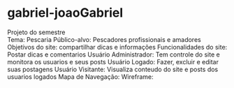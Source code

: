 # gabriel-joaoGabriel
Projeto do semestre  
Tema: Pescaria 
Público-alvo: Pescadores profissionais e amadores
Objetivos do site: compartilhar dicas e informações
Funcionalidades do site: Postar dicas e comentarios
Usuário Administrador: Tem controle do site e monitora os usuarios e seus posts 
Usuário Logado: Fazer, excluir e editar suas postagens 
Usuário Visitante: Visualiza conteudo do site e posts dos usuarios logados
Mapa de Navegação: 
Wireframe:
